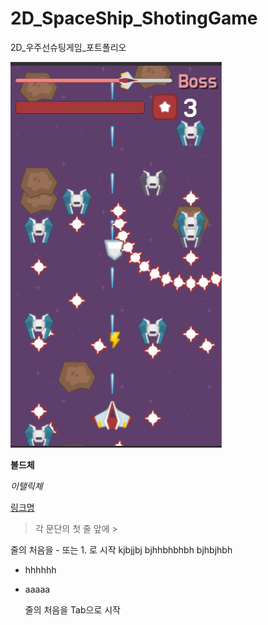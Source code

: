 # 2D_SpaceShip_ShotingGame
2D_우주선슈팅게임_포트폴리오

![대체 텍스트](https://github.com/LiNamYoon/2D_SpaceShip_ShotingGame/blob/master/screenshot.PNG?raw=true)

**볼드체**

*이탤릭체*

[링크명](http://some-url.com)

> 각 문단의 첫 줄 앞에 >

줄의 처음을 - 또는 1. 로 시작
kjbjjbj
bjhhbhbhbh
bjhbjhbh

- hhhhhh

- aaaaa

  줄의 처음을 Tab으로 시작
